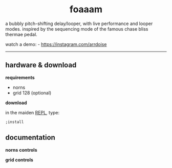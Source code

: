 <h1 align="center">foaaam</h1>
a bubbly pitch-shifting delay/looper, with live performance and looper modes. 
inspired by the sequencing mode of the famous chase bliss thermae pedal.

watch a demo: - https://instagram.com/arrdoise

---
## hardware & download

**requirements**

- norns
- grid 128 (optional)

**download**

in the maiden [REPL](https://monome.org/docs/norns/image/wifi_maiden-images/install-repl.png), type:

```
;install
```

## documentation
**norns controls**


**grid controls**

